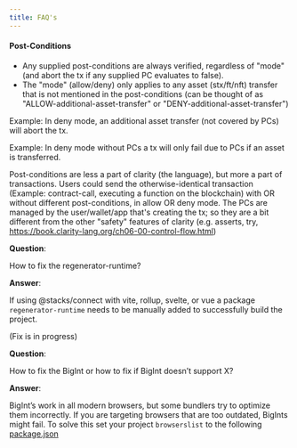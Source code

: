 ```yaml
---
title: FAQ's
---
```


#### Post-Conditions

- Any supplied post-conditions are always verified, regardless of "mode" (and abort the tx if any supplied PC evaluates to false).
- The "mode" (allow/deny) only applies to any asset (stx/ft/nft) transfer that is not mentioned in the post-conditions (can be thought of as "ALLOW-additional-asset-transfer" or "DENY-additional-asset-transfer")

Example: In deny mode, an additional asset transfer (not covered by PCs) will abort the tx.

Example: In deny mode without PCs a tx will only fail due to PCs if an asset is transferred.

Post-conditions are less a part of clarity (the language), but more a part of transactions.
Users could send the otherwise-identical transaction (Example: contract-call, executing a function on the blockchain) with OR without different post-conditions, in allow OR deny mode.
The PCs are managed by the user/wallet/app that's creating the tx; so they are a bit different from the other "safety" features of clarity (e.g. asserts, try, https://book.clarity-lang.org/ch06-00-control-flow.html) 

**Question**:

How to fix the regenerator-runtime?

**Answer**: 

If using @stacks/connect with vite, rollup, svelte, or vue a package `regenerator-runtime` needs to be manually added to successfully build the project.

(Fix is in progress)

**Question**:

How to fix the BigInt or how to fix if BigInt doesn’t support X?

**Answer**:

BigInt’s work in all modern browsers, but some bundlers try to optimize them incorrectly. If you are targeting browsers that are too outdated, BigInts might fail.
To solve this set your project `browserslist` to the following [package.json](https://github.com/hirosystems/stacks.js-starters/blob/efb93261b59494f4eb34a7cb5db5d82a84bd3b7c/templates/template-react/package.json#L34-L40)
